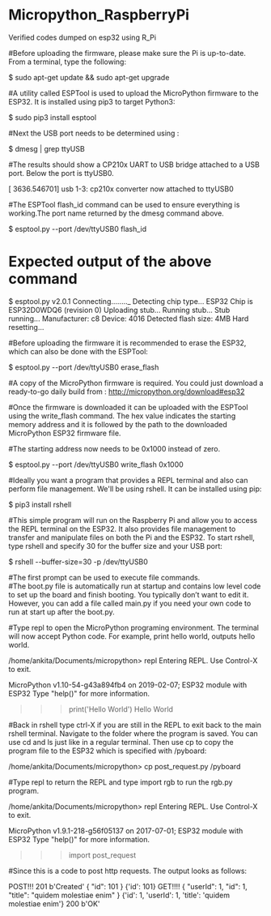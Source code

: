 # Micropython_RaspberryPi
Verified codes dumped on esp32 using R_Pi

#Before uploading the firmware, please make sure the Pi is up-to-date.  From a terminal, type the following:

$ sudo apt-get update && sudo apt-get upgrade

#A utility called ESPTool is used to upload the MicroPython firmware to the ESP32.  It is installed using pip3 to target Python3:

$ sudo pip3 install esptool

#Next the USB port needs to be determined using :

$ dmesg | grep ttyUSB

#The results should show a CP210x UART to USB bridge attached to a USB port.  Below the port is ttyUSB0.

[ 3636.546701] usb 1-3: cp210x converter now attached to ttyUSB0

#The ESPTool flash_id command can be used to ensure everything is working.The port name returned by the dmesg command above.

$ esptool.py --port /dev/ttyUSB0 flash_id

# Expected output of the above command

$ esptool.py v2.0.1
Connecting........_
Detecting chip type... ESP32
Chip is ESP32D0WDQ6 (revision 0)
Uploading stub...
Running stub...
Stub running...
Manufacturer: c8
Device: 4016
Detected flash size: 4MB
Hard resetting...

#Before uploading the firmware it is recommended to erase the ESP32, which can also be done with the ESPTool:

$ esptool.py --port /dev/ttyUSB0 erase_flash

#A copy of the MicroPython firmware is required.  You could just download a ready-to-go daily build from :
http://micropython.org/download#esp32


#Once the firmware is downloaded it can be uploaded with the ESPTool using the write_flash command.  The hex value indicates the starting memory address and it is followed by the path to the downloaded MicroPython ESP32 firmware file.

#The starting address now needs to be 0x1000 instead of zero.

$ esptool.py --port /dev/ttyUSB0 write_flash 0x1000 <path to firmware file>

#Ideally you want a program that provides a REPL terminal and also can perform file management.  We'll be using rshell.  It can be installed using pip:

$ pip3 install rshell

#This simple program will run on the Raspberry Pi and allow you to access the REPL terminal on the ESP32.  It also provides file management to transfer and manipulate files on both the Pi and the ESP32.  To start rshell, type rshell and specify 30 for the buffer size and your USB port:

$ rshell --buffer-size=30 -p /dev/ttyUSB0 

#The first prompt can be used to execute file commands.  
#The boot.py file is automatically run at startup and contains low level code to set up the board and finish booting.  You typically don’t want to edit it.  However, you can add a file called main.py if you need your own code to run at start up after the boot.py.

#Type repl to open the MicroPython programing environment.  The terminal will now accept Python code.  For example, print hello world, outputs hello world.

/home/ankita/Documents/micropython> repl
Entering REPL. Use Control-X to exit.
>
MicroPython v1.10-54-g43a894fb4 on 2019-02-07; ESP32 module with ESP32
Type "help()" for more information.
>>> 
>>> print('Hello World')
Hello World

#Back in rshell type ctrl-X if you are still in the REPL to exit back to the main rshell terminal.  Navigate to the folder where the program is saved.  You can use cd and ls just like in a regular terminal.  Then use cp to copy the program file to the ESP32 which is specified with /pyboard:

/home/ankita/Documents/micropython> cp post_request.py /pyboard

#Type repl to return the REPL and type import rgb to run the rgb.py program.

/home/ankita/Documents/micropython> repl
Entering REPL. Use Control-X to exit.
>
MicroPython v1.9.1-218-g56f05137 on 2017-07-01; ESP32 module with ESP32
Type "help()" for more information.
>>> 
>>> import post_request

#Since this is a code to post http requests. The output looks as follows:

POST!!!
201
b'Created'
{
  "id": 101
}
{'id': 101}
GET!!!!
{
  "userId": 1,
  "id": 1,
  "title": "quidem molestiae enim"
}
{'id': 1, 'userId': 1, 'title': 'quidem molestiae enim'}
200
b'OK'





